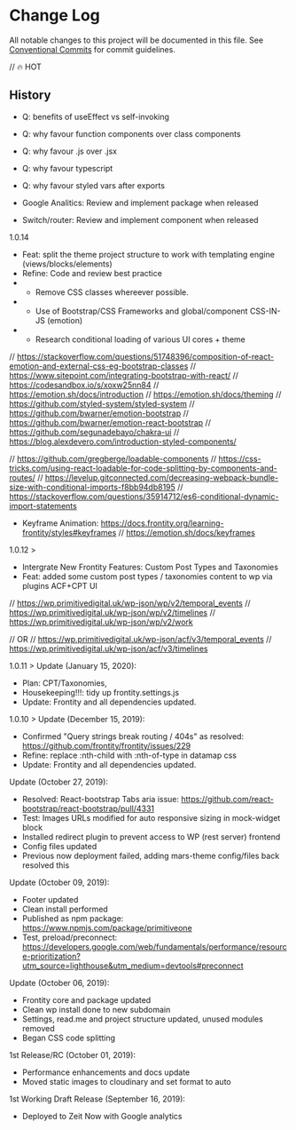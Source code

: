 # Change Log

All notable changes to this project will be documented in this file.
See [Conventional Commits](https://conventionalcommits.org) for commit guidelines.

// 🔥️ HOT


## History

- Q: benefits of useEffect vs self-invoking
- Q: why favour function components over class components
- Q: why favour .js over .jsx
- Q: why favour typescript
- Q: why favour styled vars after exports


- Google Analitics: Review and implement package when released
- Switch/router: Review and implement component when released


1.0.14
- Feat: split the theme project structure to work with templating engine (views/blocks/elements)
- Refine: Code and review best practice
- - Remove CSS classes whereever possible.
- - Use of Bootstrap/CSS Frameworks and global/component CSS-IN-JS (emotion)
- - Research conditional loading of various UI cores + theme

// https://stackoverflow.com/questions/51748396/composition-of-react-emotion-and-external-css-eg-bootstrap-classes
// https://www.sitepoint.com/integrating-bootstrap-with-react/
// https://codesandbox.io/s/xoxw25nn84
// https://emotion.sh/docs/introduction
// https://emotion.sh/docs/theming
// https://github.com/styled-system/styled-system
// https://github.com/bwarner/emotion-bootstrap
// https://github.com/bwarner/emotion-react-bootstrap
// https://github.com/segunadebayo/chakra-ui
// https://blog.alexdevero.com/introduction-styled-components/

// https://github.com/gregberge/loadable-components
// https://css-tricks.com/using-react-loadable-for-code-splitting-by-components-and-routes/
// https://levelup.gitconnected.com/decreasing-webpack-bundle-size-with-conditional-imports-f8bb94db8195
// https://stackoverflow.com/questions/35914712/es6-conditional-dynamic-import-statements

- Keyframe Animation: https://docs.frontity.org/learning-frontity/styles#keyframes
// https://emotion.sh/docs/keyframes



1.0.12 > 
- Intergrate New Frontity Features: Custom Post Types and Taxonomies
- Feat: added some custom post types / taxonomies content to wp via plugins ACF+CPT UI 

// https://wp.primitivedigital.uk/wp-json/wp/v2/temporal_events
// https://wp.primitivedigital.uk/wp-json/wp/v2/timelines
// https://wp.primitivedigital.uk/wp-json/wp/v2/work

// OR
// https://wp.primitivedigital.uk/wp-json/acf/v3/temporal_events
// https://wp.primitivedigital.uk/wp-json/acf/v3/timelines


1.0.11 > Update (January 15, 2020): 
- Plan: CPT/Taxonomies, 
- Housekeeping!!!: tidy up frontity.settings.js
- Update: Frontity and all dependencies updated.

1.0.10 > Update (December 15, 2019): 
- Confirmed "Query strings break routing / 404s" as resolved: https://github.com/frontity/frontity/issues/229
- Refine: replace :nth-child with :nth-of-type in datamap css
- Update: Frontity and all dependencies updated.

Update (October 27, 2019):  
- Resolved: React-bootstrap Tabs aria issue: https://github.com/react-bootstrap/react-bootstrap/pull/4331
- Test: Images URLs modified for auto responsive sizing in mock-widget block
- Installed redirect plugin to prevent access to WP (rest server) frontend
- Config files updated
- Previous now deployment failed, adding mars-theme config/files back resolved this


Update (October 09, 2019):  
- Footer updated
- Clean install performed
- Published as npm package: https://www.npmjs.com/package/primitiveone
- Test, preload/preconnect: https://developers.google.com/web/fundamentals/performance/resource-prioritization?utm_source=lighthouse&utm_medium=devtools#preconnect


Update (October 06, 2019):  
- Frontity core and package updated
- Clean wp install done to new subdomain
- Settings, read.me and project structure updated, unused modules removed
- Began CSS code splitting

1st Release/RC (October 01, 2019):  
- Performance enhancements and docs update  
- Moved static images to cloudinary and set format to auto

1st Working Draft Release (September 16, 2019):  
- Deployed to Zeit Now with Google analytics  